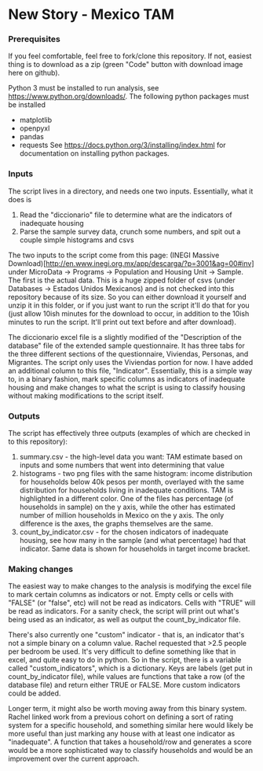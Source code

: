 # New Story - Mexico TAM

### Prerequisites
If you feel comfortable, feel free to fork/clone this repository. If not, easiest thing is to download as a zip (green "Code" button with download image here on github). 

Python 3 must be installed to run analysis, see https://www.python.org/downloads/. The following python packages must be installed
- matplotlib
- openpyxl
- pandas
- requests
See https://docs.python.org/3/installing/index.html for documentation on installing python packages.

### Inputs
The script lives in a directory, and needs one two inputs. Essentially, what it does is
1. Read the "diccionario" file to determine what are the indicators of inadequate housing
2. Parse the sample survey data, crunch some numbers, and spit out a couple simple histograms and csvs

The two inputs to the script come from this page: (INEGI Massive Download)[http://en.www.inegi.org.mx/app/descarga/?p=3001&ag=00#inv] under MicroData -> Programs -> Population and Housing Unit -> Sample. The first is the actual data. This is a huge zipped folder of csvs (under Databases -> Estados Unidos Mexicanos) and is not checked into this repository because of its size. So you can either download it yourself and unzip it in this folder, or if you just want to run the script it'll do that for you (just allow 10ish minutes for the download to occur, in addition to the 10ish minutes to run the script. It'll print out text before and after download).

The diccionario excel file is a slightly modified of the "Description of the database" file of the extended sample questionnaire. It has three tabs for the three different sections of the questionnaire, Viviendas, Personas, and Migrantes. The script only uses the Viviendas portion for now. I have added an additional column to this file, "Indicator". Essentially, this is a simple way to, in a binary fashion, mark specific columns as indicators of inadequate housing and make changes to what the script is using to classify housing without making modifications to the script itself. 

### Outputs
The script has effectively three outputs (examples of which are checked in to this repository):
1. summary.csv - the high-level data you want: TAM estimate based on inputs and some numbers that went into determining that value
2. histograms - two png files with the same histogram: income distribution for households below 40k pesos per month, overlayed with the same distribution for households living in inadequate conditions. TAM is highlighted in a different color. One of the files has percentage (of households in sample) on the y axis, while the other has estimated number of million households in Mexico on the y axis. The only difference is the axes, the graphs themselves are the same.
3. count_by_indicator.csv - for the chosen indicators of inadequate housing, see how many in the sample (and what percentage) had that indicator. Same data is shown for households in target income bracket.

### Making changes
The easiest way to make changes to the analysis is modifying the excel file to mark certain columns as indicators or not. Empty cells or cells with "FALSE" (or "false", etc) will not be read as indicators. Cells with "TRUE" will be read as indicators. For a sanity check, the script will print out what's being used as an indicator, as well as output the count_by_indicator file.

There's also currently one "custom" indicator - that is, an indicator that's not a simple binary on a column value. Rachel requested that >2.5 people per bedroom be used. It's very difficult to define something like that in excel, and quite easy to do in python. So in the script, there is a variable called "custom_indicators", which is a dictionary. Keys are labels (get put in count_by_indicator file), while values are functions that take a row (of the database file) and return either TRUE or FALSE. More custom indicators could be added.

Longer term, it might also be worth moving away from this binary system. Rachel linked work from a previous cohort on defining a sort of rating system for a specific household, and something similar here would likely be more useful than just marking any house with at least one indicator as "inadequate". A function that takes a household/row and generates a score would be a more sophisticated way to classify households and would be an improvement over the current approach.